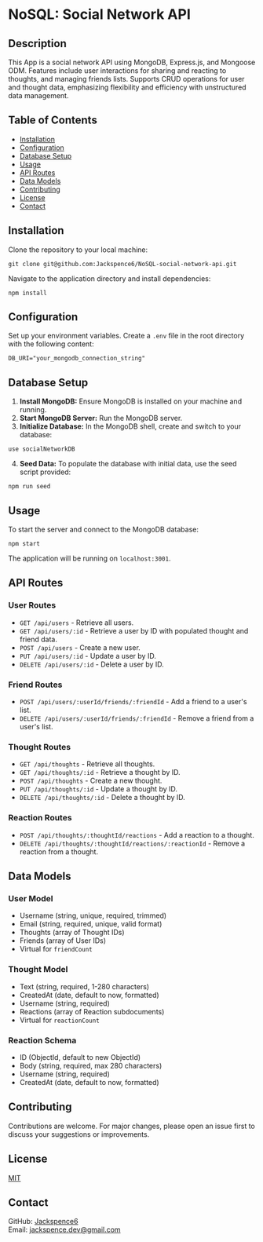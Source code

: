 # NoSQL: Social Network API

## Description

This App is a social network API using MongoDB, Express.js, and Mongoose ODM. Features include user interactions for sharing and reacting to thoughts, and managing friends lists. Supports CRUD operations for user and thought data, emphasizing flexibility and efficiency with unstructured data management.

## Table of Contents

- [Installation](#installation)
- [Configuration](#configuration)
- [Database Setup](#database-setup)
- [Usage](#usage)
- [API Routes](#api-routes)
- [Data Models](#data-models)
- [Contributing](#contributing)
- [License](#license)
- [Contact](#contact)

## Installation

Clone the repository to your local machine:

```
git clone git@github.com:Jackspence6/NoSQL-social-network-api.git
```

Navigate to the application directory and install dependencies:

```
npm install
```

## Configuration

Set up your environment variables. Create a `.env` file in the root directory with the following content:

```
DB_URI="your_mongodb_connection_string"
```

## Database Setup

1. **Install MongoDB:** Ensure MongoDB is installed on your machine and running.
2. **Start MongoDB Server:** Run the MongoDB server.
3. **Initialize Database:** In the MongoDB shell, create and switch to your database:

```
use socialNetworkDB
```

4. **Seed Data:** To populate the database with initial data, use the seed script provided:

```
npm run seed
```

## Usage

To start the server and connect to the MongoDB database:

```
npm start
```

The application will be running on `localhost:3001`.

## API Routes

### User Routes

- `GET /api/users` - Retrieve all users.
- `GET /api/users/:id` - Retrieve a user by ID with populated thought and friend data.
- `POST /api/users` - Create a new user.
- `PUT /api/users/:id` - Update a user by ID.
- `DELETE /api/users/:id` - Delete a user by ID.

### Friend Routes

- `POST /api/users/:userId/friends/:friendId` - Add a friend to a user's list.
- `DELETE /api/users/:userId/friends/:friendId` - Remove a friend from a user's list.

### Thought Routes

- `GET /api/thoughts` - Retrieve all thoughts.
- `GET /api/thoughts/:id` - Retrieve a thought by ID.
- `POST /api/thoughts` - Create a new thought.
- `PUT /api/thoughts/:id` - Update a thought by ID.
- `DELETE /api/thoughts/:id` - Delete a thought by ID.

### Reaction Routes

- `POST /api/thoughts/:thoughtId/reactions` - Add a reaction to a thought.
- `DELETE /api/thoughts/:thoughtId/reactions/:reactionId` - Remove a reaction from a thought.

## Data Models

### User Model

- Username (string, unique, required, trimmed)
- Email (string, required, unique, valid format)
- Thoughts (array of Thought IDs)
- Friends (array of User IDs)
- Virtual for `friendCount`

### Thought Model

- Text (string, required, 1-280 characters)
- CreatedAt (date, default to now, formatted)
- Username (string, required)
- Reactions (array of Reaction subdocuments)
- Virtual for `reactionCount`

### Reaction Schema

- ID (ObjectId, default to new ObjectId)
- Body (string, required, max 280 characters)
- Username (string, required)
- CreatedAt (date, default to now, formatted)

## Contributing

Contributions are welcome. For major changes, please open an issue first to discuss your suggestions or improvements.

## License

[MIT](LICENSE)

## Contact

GitHub: [Jackspence6](https://github.com/Jackspence6)  
Email: [jackspence.dev@gmail.com](mailto:jackspence.dev@gmail.com)
